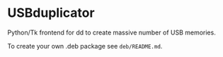 # USBduplicator
Python/Tk frontend for dd to create massive number of USB memories.

To create your own .deb package see `deb/README.md`.

